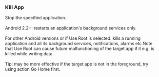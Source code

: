 ### Kill App

Stop the specified application.\
\
Android 2.2+: restarts an application\'s background services only.\
\
For other Android versions or if Use Root is selected: kills a running
application and all its background services, notifications, alarms etc
Note that Use Root can cause future malfunctioning of the target app if
it e.g. is killed while writing data.\
\
Tip: may be more effective if the target app is not in the foreground,
try using action Go Home first.

